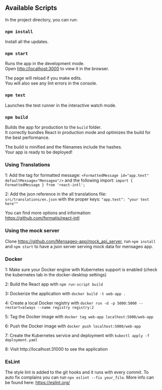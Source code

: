 ## Available Scripts

In the project directory, you can run:

### `npm install`

Install all the updates.

### `npm start`

Runs the app in the development mode.<br />
Open [http://localhost:3000](http://localhost:3000) to view it in the browser.

The page will reload if you make edits.<br />
You will also see any lint errors in the console.
  
### `npm test`

Launches the test runner in the interactive watch mode.<br />

### `npm build`

Builds the app for production to the `build` folder.<br />
It correctly bundles React in production mode and optimizes the build for the best performance.

The build is minified and the filenames include the hashes.<br />
Your app is ready to be deployed!


### Using Translations
1: Add the tag for formatted message:
`<FormattedMessage id="app.text" defaultMessage="Mensageo"/>`
and the following import:
`import { FormattedMessage } from 'react-intl';`

2: Add the json reference in the all translations file:
`src/translations/en.json`
with the proper keys:
`"app.text": "your text here""`

You can find more options and information: https://github.com/formatjs/react-intl

### Using the mock server
Clone https://github.com/Mensageo-app/mock_api_server, run `npm install` and `npm start` to have a json server serving mock data for mensageo app.

### Docker
1: Make sure your Docker engine with Kubernetes support is enabled (check the kubernetes tab in the docker-desktop settings)

2: Build the React app with `npm run-script build`

3: Dockerize the application with `docker build -t web-app .`

4: Create a local Docker registry with `docker run -d -p 5000:5000 --restart=always --name registry registry:2`

5: Tag the Docker image with `docker tag web-app localhost:5000/web-app`

6: Push the Docker image with `docker push localhost:5000/web-app`

7: Create the Kubernetes service and deployment with `kubectl apply -f deployment.yaml`

8: Visit http://localhost:31000 to see the application

### EsLint
The style lint is added to the git hooks and it runs with every commit.
To auto fix complains you can run `npx eslint --fix your_file`.
More info can be found here: https://eslint.org/ 